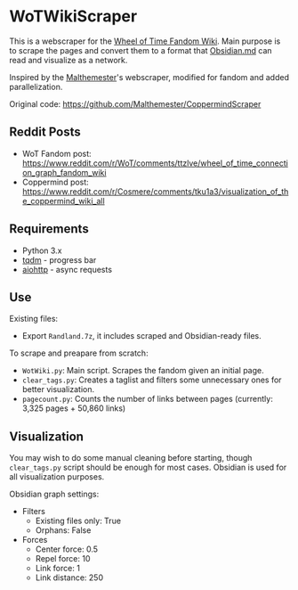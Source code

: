 # WoTWikiScraper
This is a webscraper for the [Wheel of Time Fandom Wiki](https://wot.fandom.com/wiki/A_beginning). Main purpose is to scrape the pages and convert them to a format that [Obsidian.md](https://obsidian.md/) can read and visualize as a network.

Inspired by the [Malthemester](https://github.com/Malthemester)'s webscraper, modified for fandom and added parallelization.

Original code: https://github.com/Malthemester/CoppermindScraper

## Reddit Posts
- WoT Fandom post: https://www.reddit.com/r/WoT/comments/ttzlve/wheel_of_time_connection_graph_fandom_wiki
- Coppermind post: https://www.reddit.com/r/Cosmere/comments/tku1a3/visualization_of_the_coppermind_wiki_all

## Requirements
- Python 3.x
- [tqdm](https://github.com/tqdm/tqdm) - progress bar
- [aiohttp](https://github.com/aio-libs/aiohttp) - async requests

## Use
Existing files:
- Export `Randland.7z`, it includes scraped and Obsidian-ready files.

To scrape and preapare from scratch:
- `WotWiki.py`: Main script. Scrapes the fandom given an initial page.
- `clear_tags.py`: Creates a taglist and filters some unnecessary ones for better visualization.
- `pagecount.py`: Counts the number of links between pages (currently: 3,325 pages + 50,860 links)

## Visualization
You may wish to do some manual cleaning before starting, though `clear_tags.py` script should be enough for most cases. Obsidian is used for all visualization purposes.

Obsidian graph settings:
- Filters
  - Existing files only: True
  - Orphans: False
- Forces
  - Center force: 0.5
  - Repel force: 10
  - Link force: 1
  - Link distance: 250
